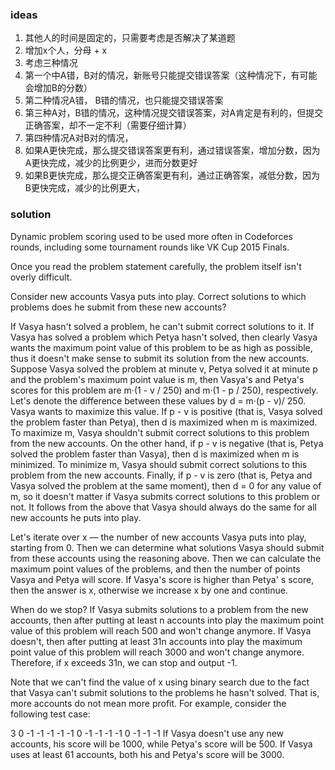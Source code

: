 ### ideas

1. 其他人的时间是固定的，只需要考虑是否解决了某道题
2. 增加x个人，分母 + x
3. 考虑三种情况
4. 第一个中A错，B对的情况，新账号只能提交错误答案（这种情况下，有可能会增加B的分数）
5. 第二种情况A错， B错的情况，也只能提交错误答案
6. 第三种A对，B错的情况，这种情况提交错误答案，对A肯定是有利的，但提交正确答案，却不一定不利（需要仔细计算）
7. 第四种情况A对B对的情况，
8. 如果A更快完成，那么提交错误答案更有利，通过错误答案，增加分数，因为A更快完成，减少的比例更少，进而分数更好
9. 如果B更快完成，那么提交正确答案更有利，通过正确答案，减低分数，因为B更快完成，减少的比例更大，

### solution

Dynamic problem scoring used to be used more often in Codeforces rounds, including some tournament rounds like VK Cup
2015 Finals.

Once you read the problem statement carefully, the problem itself isn't overly difficult.

Consider new accounts Vasya puts into play. Correct solutions to which problems does he submit from these new accounts?

If Vasya hasn't solved a problem, he can't submit correct solutions to it.
If Vasya has solved a problem which Petya hasn't solved, then clearly Vasya wants the maximum point value of this
problem to be as high as possible, thus it doesn't make sense to submit its solution from the new accounts.
Suppose Vasya solved the problem at minute v, Petya solved it at minute p and the problem's maximum point value is m,
then Vasya's and Petya's scores for this problem are m·(1 - v / 250) and m·(1 - p / 250), respectively. Let's denote the
difference between these values by d = m·(p - v)/ 250. Vasya wants to maximize this value.
If p - v is positive (that is, Vasya solved the problem faster than Petya), then d is maximized when m is maximized. To
maximize m, Vasya shouldn't submit correct solutions to this problem from the new accounts.
On the other hand, if p - v is negative (that is, Petya solved the problem faster than Vasya), then d is maximized when
m is minimized. To minimize m, Vasya should submit correct solutions to this problem from the new accounts.
Finally, if p - v is zero (that is, Petya and Vasya solved the problem at the same moment), then d = 0 for any value of
m, so it doesn't matter if Vasya submits correct solutions to this problem or not.
It follows from the above that Vasya should always do the same for all new accounts he puts into play.

Let's iterate over x — the number of new accounts Vasya puts into play, starting from 0. Then we can determine what
solutions Vasya should submit from these accounts using the reasoning above. Then we can calculate the maximum point
values of the problems, and then the number of points Vasya and Petya will score. If Vasya's score is higher than Petya'
s score, then the answer is x, otherwise we increase x by one and continue.

When do we stop? If Vasya submits solutions to a problem from the new accounts, then after putting at least n accounts
into play the maximum point value of this problem will reach 500 and won't change anymore. If Vasya doesn't, then after
putting at least 31n accounts into play the maximum point value of this problem will reach 3000 and won't change
anymore. Therefore, if x exceeds 31n, we can stop and output -1.

Note that we can't find the value of x using binary search due to the fact that Vasya can't submit solutions to the
problems he hasn't solved. That is, more accounts do not mean more profit. For example, consider the following test
case:

3
0 -1 -1 -1 -1
-1 0 -1 -1 -1
-1 0 -1 -1 -1
If Vasya doesn't use any new accounts, his score will be 1000, while Petya's score will be 500. If Vasya uses at least
61 accounts, both his and Petya's score will be 3000.